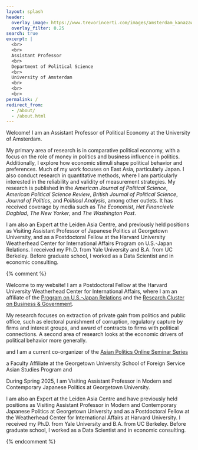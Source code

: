 ```yaml
---
layout: splash
header:
  overlay_image: https://www.trevorincerti.com/images/amsterdam_kanazawa.jpeg
  overlay_filter: 0.25
search: true
excerpt: |
  <br>
  <br>
  Assistant Professor
  <br>
  Department of Political Science
  <br>
  University of Amsterdam
  <br>
  <br>
  <br>
permalink: /
redirect_from: 
  - /about/
  - /about.html
---
```


Welcome! I am an Assistant Professor of Political Economy at the University of Amsterdam. 

My primary area of research is in comparative political economy, with a focus on the role of money in politics and business influence in politics. Additionally, I explore how economic stimuli shape political behavior and preferences. Much of my work focuses on East Asia, particularly Japan. I also conduct research in quantitative methods, where I am particularly interested in the reliability and validity of measurement strategies. My research is published in the *American Journal of Political Science*, *American Political Science Review*, *British Journal of Political Science*, *Journal of Politics*, and *Political Analysis*, among other outlets. It has received coverage by media such as *The Economist*, *Het Financieele Dagblad*, *The New Yorker*, and *The Washington Post*. 

I am also an Expert at the Leiden Asia Centre, and previously held positions as Visiting Assistant Professor of Japanese Politics at Georgetown University, and as a Postdoctoral Fellow at the Harvard University Weatherhead Center for International Affairs Program on U.S.-Japan Relations. I received my Ph.D. from Yale University and B.A. from UC Berkeley. Before graduate school, I worked as a Data Scientist and in economic consulting. 


{% comment %}
  
 Welcome to my website! I am a Postdoctoral Fellow at the Harvard University Weatherhead Center for International Affairs, where I am an affiliate of the [Program on U.S.-Japan Relations](https://programs.wcfia.harvard.edu/us-japan) and the [Research Cluster on Business & Government](https://projects.iq.harvard.edu/wrc22-business-and-government).

My research focuses on extraction of private gain from politics and public office, such as electoral punishment of corruption, regulatory capture by firms and interest groups, and award of contracts to firms with political connections. A second area of research looks at the economic drivers of political behavior more generally.

and I am a current co-organizer of the [Asian Politics Online Seminar Series](https://aposs.cc)

a Faculty Affiliate at the Georgetown University School of Foreign Service Asian Studies Program and

During Spring 2025, I am Visiting Assistant Professor in Modern and Contemporary Japanese Politics at Georgetown University. 

I am also an Expert at the Leiden Asia Centre and have previously held positions as Visiting Assistant Professor in Modern and Contemporary Japanese Politics at Georgetown University and as a Postdoctoral Fellow at the Weatherhead Center for International Affairs at Harvard University. I received my Ph.D. from Yale University and B.A. from UC Berkeley. Before graduate school, I worked as a Data Scientist and in economic consulting. 


{% endcomment %}











